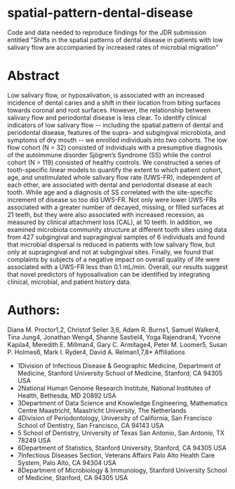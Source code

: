 # spatial-pattern-dental-disease
Code and data needed to reproduce findings for the JDR submission entitled "Shifts in the spatial patterns of dental disease in patients with low salivary flow are accompanied by increased rates of microbial migration" 

# Abstract
Low salivary flow, or hyposalivation, is associated with an increased incidence of dental caries and a shift in their location from biting surfaces towards coronal and root surfaces. However, the relationship between salivary flow and periodontal disease is less clear. To identify clinical indicators of low salivary flow -- including the spatial pattern of dental and periodontal disease, features of the supra- and subgingival microbiota, and symptoms of dry mouth -- we enrolled individuals into two cohorts. The low flow cohort (N = 32) consisted of individuals with a presumptive diagnosis of the autoimmune disorder Sjögren’s Syndrome (SS) while the control cohort (N = 119) consisted of healthy controls. We constructed a series of tooth-specific linear models to quantify the extent to which patient cohort, age, and unstimulated whole salivary flow rate (UWS-FR), independent of each other, are associated with dental and periodontal disease at each tooth. While age and a diagnosis of SS correlated with the site-specific increment of disease so too did UWS-FR. Not only were lower UWS-FRs associated with a greater number of decayed, missing, or filled surfaces at 21 teeth, but they were also associated with increased recession, as measured by clinical attachment loss (CAL), at 10 teeth. In addition, we examined microbiota community structure at different tooth sites using data from 427 subgingival and supragingival samples of 6 individuals and found that microbial dispersal is reduced in patients with low salivary flow, but only at supragingival and not at subgingival sites. Finally, we found that complaints by subjects of a negative impact on overall quality of life were associated with a UWS-FR less than 0.1 mL/min. Overall, our results suggest that novel predictors of hyposalivation can be identified by integrating clinical, microbial, and patient history data.

# Authors: 
Diana M. Proctor1,2, Christof Seiler 3,6, Adam R. Burns1, Samuel Walker4, Tina Jung4, Jonathan Weng4, Shanne Sastiel4, Yoga Rajendran4, Yvonne Kapila4, Meredith E. Millman4, Gary C. Armitage4, Peter M. Loomer5, Susan P. Holmes6, Mark I. Ryder4, David A. Relman1,7,8*
Affiliations

- 1Division of Infectious Disease & Geographic Medicine, Department of Medicine, Stanford University School of Medicine, Stanford, CA 94305 USA 
- 2National Human Genome Research Institute, National Institutes of Health, Bethesda, MD 20892 USA 
- 3Department of Data Science and Knowledge Engineering, Mathematics Centre Maastricht, Maastricht University, The Netherlands 
- 4Division of Periodontology, University of California, San Francisco School of Dentistry, San Francisco, CA 94143 USA 
- 5 School of Dentistry, University of Texas San Antonio, San Antonio, TX 78249 USA 
- 6Department of Statistics, Stanford University, Stanford, CA 94305 USA 
- 7Infectious Diseases Section, Veterans Affairs Palo Alto Health Care System, Palo Alto, CA 94304 USA 
- 8Department of Microbiology & Immunology, Stanford University School of Medicine, Stanford, CA 94305 USA 


